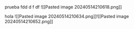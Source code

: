 prueba 
fdd
d
f
df
![[Pasted image 20240514210618.png]]


hola
![[Pasted image 20240514210634.png]]![[Pasted image 20240514210652.png]]
